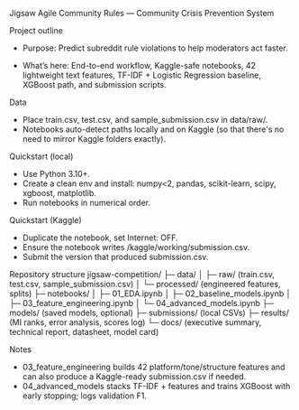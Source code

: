Jigsaw Agile Community Rules — Community Crisis Prevention System

Project outline

* Purpose: Predict subreddit rule violations to help moderators act faster.

* What’s here: End-to-end workflow, Kaggle-safe notebooks, 42 lightweight text features, TF-IDF + Logistic Regression baseline, XGBoost path, and submission scripts.

Data

* Place train.csv, test.csv, and sample\_submission.csv in data/raw/.
* Notebooks auto-detect paths locally and on Kaggle (so that there's no need to mirror Kaggle folders exactly).

Quickstart (local)

* Use Python 3.10+.
* Create a clean env and install: numpy<2, pandas, scikit-learn, scipy, xgboost, matplotlib.
* Run notebooks in numerical order.

Quickstart (Kaggle)

* Duplicate the notebook, set Internet: OFF.
* Ensure the notebook writes /kaggle/working/submission.csv.
* Submit the version that produced submission.csv.

Repository structure
jigsaw-competition/
├─ data/
│  ├─ raw/                      (train.csv, test.csv, sample\_submission.csv)
│  └─ processed/                (engineered features, splits)
├─ notebooks/
│  ├─ 01\_EDA.ipynb
│  ├─ 02\_baseline\_models.ipynb
│  ├─ 03\_feature\_engineering.ipynb
│  └─ 04\_advanced\_models.ipynb
├─ models/                      (saved models, optional)
├─ submissions/                 (local CSVs)
├─ results/                     (MI ranks, error analysis, scores log)
└─ docs/                        (executive summary, technical report, datasheet, model card)

Notes

* 03\_feature\_engineering builds 42 platform/tone/structure features and can also produce a Kaggle-ready submission.csv if needed.
* 04\_advanced\_models stacks TF-IDF + features and trains XGBoost with early stopping; logs validation F1.
